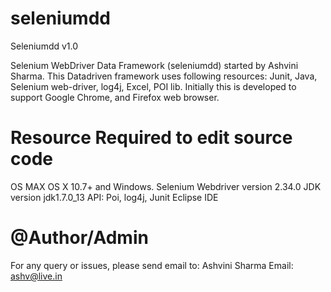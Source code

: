 seleniumdd
==========

Seleniumdd v1.0 

Selenium WebDriver Data Framework (seleniumdd) started by Ashvini Sharma. 
This Datadriven framework uses following resources: Junit, Java, Selenium web-driver, log4j, Excel, POI lib. Initially this is developed to support Google Chrome, and Firefox web browser.


Resource Required to edit source code
======================================
OS MAX OS X 10.7+ and Windows.
Selenium Webdriver version 2.34.0
JDK version jdk1.7.0_13
API: Poi, log4j, Junit
Eclipse IDE


@Author/Admin
==============
For any query or issues, please send email to:
Ashvini Sharma
Email: ashv@live.in





